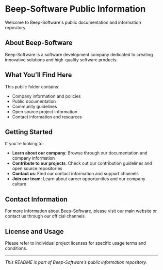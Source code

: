 # Beep-Software Public Information

Welcome to Beep-Software's public documentation and information repository.

## About Beep-Software

Beep-Software is a software development company dedicated to creating innovative solutions and high-quality software products.

## What You'll Find Here

This public folder contains:

- Company information and policies
- Public documentation
- Community guidelines
- Open source project information
- Contact information and resources

## Getting Started

If you're looking to:

- **Learn about our company**: Browse through our documentation and company information
- **Contribute to our projects**: Check out our contribution guidelines and open source repositories
- **Contact us**: Find our contact information and support channels
- **Join our team**: Learn about career opportunities and our company culture

## Contact Information

For more information about Beep-Software, please visit our main website or contact us through our official channels.

## License and Usage

Please refer to individual project licenses for specific usage terms and conditions.

---

*This README is part of Beep-Software's public information repository.*
